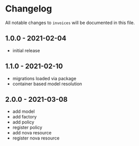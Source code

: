 # Changelog

All notable changes to `invoices` will be documented in this file.

## 1.0.0 - 2021-02-04

- initial release

## 1.1.0 - 2021-02-10

- migrations loaded via package
- container based model resolution

## 2.0.0 - 2021-03-08

- add model
- add factory
- add policy
- register policy
- add nova resource
- register nova resource
